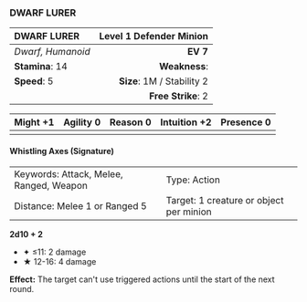 ### DWARF LURER

| DWARF LURER       | **Level 1 Defender Minion** |
| :---------------- | --------------------------: |
| *Dwarf, Humanoid* |                    **EV 7** |
| **Stamina**: 14   |               **Weakness**: |
| **Speed**: 5      |  **Size**: 1M / Stability 2 |
|                   |          **Free Strike**: 2 |

| **Might** +1 | **Agility** 0 | **Reason** 0 | **Intuition** +2 | **Presence** 0 |
| ------------ | ------------- | ------------ | ---------------- | -------------- |
|              |               |              |                  |                |

#### Whistling Axes (Signature)

|                                         |                                         |
| :-------------------------------------- | :-------------------------------------- |
| Keywords: Attack, Melee, Ranged, Weapon | Type: Action                            |
| Distance: Melee 1 or Ranged 5           | Target: 1 creature or object per minion |

**2d10 + 2**

- ✦ ≤11: 2 damage
- ★ 12-16: 4 damage

**Effect:** The target can't use triggered actions until the start of the next round.
